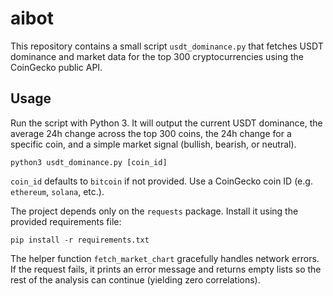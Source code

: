 # aibot

This repository contains a small script `usdt_dominance.py` that fetches
USDT dominance and market data for the top 300 cryptocurrencies using the
CoinGecko public API.

## Usage

Run the script with Python 3. It will output the current USDT dominance,
the average 24h change across the top 300 coins, the 24h change for a
specific coin, and a simple market signal (bullish, bearish, or neutral).

```
python3 usdt_dominance.py [coin_id]
```

`coin_id` defaults to `bitcoin` if not provided. Use a CoinGecko coin ID
(e.g. `ethereum`, `solana`, etc.).

The project depends only on the `requests` package. Install it using the
provided requirements file:

```
pip install -r requirements.txt
```

The helper function `fetch_market_chart` gracefully handles network errors. If
the request fails, it prints an error message and returns empty lists so the
rest of the analysis can continue (yielding zero correlations).
